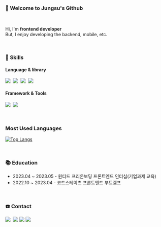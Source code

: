 <!--
**wjdwjdtn92/wjdwjdtn92** is a ✨ _special_ ✨ repository because its `README.md` (this file) appears on your GitHub profile.

Here are some ideas to get you started:

- 🔭 I’m currently working on ...
- 🌱 I’m currently learning ...
- 👯 I’m looking to collaborate on ...
- 🤔 I’m looking for help with ...
- 💬 Ask me about ...
- 📫 How to reach me: ...
- 😄 Pronouns: ...
- ⚡ Fun fact: ...
-->

### 👋 Welcome to Jungsu's Github

<br>
<p>
Hi, I'm <strong>frontend developer</strong><br>
But, I enjoy developing the backend, mobile, etc.
</p>

<br>

### **💪 Skills**
#### **Language & library**
<p>
  <img src="https://img.shields.io/badge/Javascript-ffb13b?style=flat-square&logo=javascript&logoColor=white"/>&nbsp 
  <img src="https://img.shields.io/badge/TypeScript-3178C6?style=flat-square&logo=TypeScript&logoColor=white"/>&nbsp
  <img src="https://img.shields.io/badge/React-61DAFB?style=flat-square&logo=React&logoColor=black"/>&nbsp  
  <img src="https://img.shields.io/badge/React Query-FF4154?style=flat-square&logo=ReactQuery&logoColor=white"/>&nbsp  
</p>

#### **Framework & Tools**
<p>
  <img src="https://img.shields.io/badge/NestJS-E0234E?style=flat-square&logo=NestJS&logoColor=white"/></a>&nbsp 
  <img src="https://img.shields.io/badge/Git-F05032?style=flat-square&logo=Git&logoColor=white"/></a>&nbsp 

</p>

<br>

### **Most Used Languages**
[![Top Langs](https://github-readme-stats.vercel.app/api/top-langs/?username=wjdwjdtn92&layout=compact)](https://github.com/wjdwjdtn92/github-readme-stats)

<br>

### **📚 Education**
- 2023.04 ~ 2023.05 - 원티드 프리온보딩 프론트엔드 인터십(기업과제 교육)
- 2022.10 ~ 2023.04 - 코드스테이츠 프론트엔드 부트캠프

<br>

### **☎️ Contact**
<p>
  <a href="https://velog.io/@jungsu"><img src="https://img.shields.io/badge/Tech%20Blog-11B48A?style=flat-square&logo=Vimeo&logoColor=white&link=https://velog.io/@jungsu"/></a>&nbsp
  <a href="mailto:wjdwjdtn92@gmail.com"><img src="https://img.shields.io/badge/wjdwjdtn92@gmail.com-d14836?style=flat-square&logo=Gmail&logoColor=white&link=wjdwjdtn92@gmail.com"/></a>
<a href="https://www.linkedin.com/in/jungsu-jung/"><img src="https://img.shields.io/badge/JungsuJung-0A66C2?style=flat-square&logo=LinkedIn&logoColor=white&link=https://www.linkedin.com/in/jungsu-jung/"/></a>
  <a href="https://www.instagram.com/wjdwjdtn/"><img src="https://img.shields.io/badge/Instagram-E4405F?style=flat-square&logo=Instagram&logoColor=white&link=https://www.instagram.com/wjdwjdtn/"/></a>&nbsp
</p>

